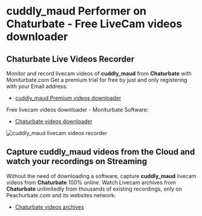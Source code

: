 # cuddly_maud Performer on Chaturbate - Free LiveCam videos downloader

## Chaturbate Live Videos Recorder

Monitor and record livecam videos of **cuddly_maud** from **Chaturbate** with Moniturbate.com
Get a premium trial for free by just and only registering with your Email address:
* [cuddly_maud Premium videos downloader](https://moniturbate.com/request-demo-licence-key.html)

Free livecam videos downloader - Moniturbate Software:
* [Chaturbate videos downloader](https://moniturbate.com/moniturbate-download-software.html)

![cuddly_maud livecam videos recorder](https://peachurnet.com/templates/moniturbate-software.png)


## Capture cuddly_maud videos from the Cloud and watch your recordings on Streaming

Without the need of downloading a software, capture **cuddly_maud** livecam videos from **Chaturbate** 100% online.
Watch Livecam archives from **Chaturbate** unlimitedly from thousands of existing recordings, only on Peachurbate.com and its websites network:
* [Chaturbate videos archives](https://peachurnet.com/)